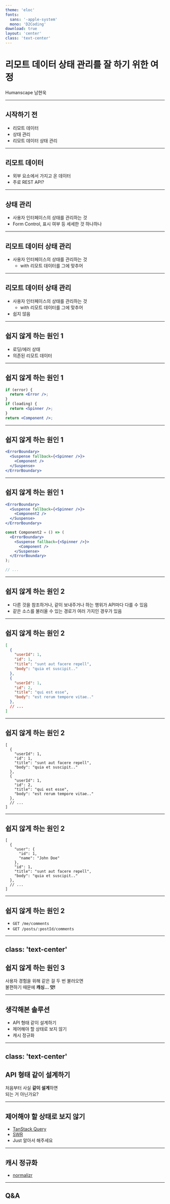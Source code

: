 ```yaml
---
theme: 'eloc'
fonts:
  sans: '-apple-system'
  mono: 'D2Coding'
download: true
layout: 'center'
class: 'text-center'
---
```


# 리모트 데이터 상태 관리를 잘 하기 위한 여정

Humanscape 남현욱

---

## 시작하기 전

- 리모트 데이터
- 상태 관리
- 리모트 데이터 상태 관리

---

## 리모트 데이터

- 외부 요소에서 가지고 온 데이터
- 주로 REST API?

---

## 상태 관리

- 사용자 인터페이스의 상태를 관리하는 것
- Form Control, 표시 여부 등 세세한 것 하나하나

---

## 리모트 데이터 상태 관리

- 사용자 인터페이스의 상태를 관리하는 것
    - with 리모트 데이터를 그에 맞추어


---

## 리모트 데이터 상태 관리

- 사용자 인터페이스의 상태를 관리하는 것
    - with 리모트 데이터를 그에 맞추어
- 쉽지 않음

---

## 쉽지 않게 하는 원인 1

- 로딩/에러 상태
- 의존된 리모트 데이터

---

## 쉽지 않게 하는 원인 1

```jsx
if (error) {
  return <Error />;
}
if (loading) {
  return <Spinner />;
}
return <Component />;
```

---

## 쉽지 않게 하는 원인 1

```jsx
<ErrorBoundary>
  <Suspense fallback={<Spinner />}>
    <Component />
  </Suspense>
</ErrorBoundary>
```

---

## 쉽지 않게 하는 원인 1

```jsx
<ErrorBoundary>
  <Suspense fallback={<Spinner />}>
    <Component2 />
  </Suspense>
</ErrorBoundary>

const Component2 = () => (
  <ErrorBoundary>
    <Suspense fallback={<Spinner />}>
      <Component />
    </Suspense>
  </ErrorBoundary>
);

// ...
```

---

## 쉽지 않게 하는 원인 2

- 다른 것을 참조하거나, 같이 보내주거나 하는 행위가 API마다 다를 수 있음
- 같은 소스를 불러올 수 있는 경로가 여러 가지인 경우가 있음

---

## 쉽지 않게 하는 원인 2

```json
[
  {
    "userId": 1,
    "id": 1,
    "title": "sunt aut facere repell",
    "body": "quia et suscipit.."
  },
  {
    "userId": 1,
    "id": 2,
    "title": "qui est esse",
    "body": "est rerum tempore vitae.."
  },
  // ...
]
```

---

## 쉽지 않게 하는 원인 2

```json{3,9}
[
  {
    "userId": 1,
    "id": 1,
    "title": "sunt aut facere repell",
    "body": "quia et suscipit.."
  },
  {
    "userId": 1,
    "id": 2,
    "title": "qui est esse",
    "body": "est rerum tempore vitae.."
  },
  // ...
]
```
---

## 쉽지 않게 하는 원인 2

```json{3,4,5,6}
[
  {
    "user": {
      "id": 1,
      "name": "John Doe"
    },
    "id": 1,
    "title": "sunt aut facere repell",
    "body": "quia et suscipit.."
  },
  // ...
]
```

---

## 쉽지 않게 하는 원인 2

- `GET /me/comments`
- `GET /posts/:postId/comments`

---
class: 'text-center'
---

## 쉽지 않게 하는 원인 3

사용자 경험을 위해 같은 걸 두 번 불러오면<br>불편하기 때문에 <b>캐싱... 앗!</b>

---

## 생각해본 솔루션

- API 형태 같이 설계하기
- 제어해야 할 상태로 보지 않기
- 캐시 정규화

---
class: 'text-center'
---

## API 형태 같이 설계하기

처음부터 사실 <b>같이 설계</b>하면<br>되는 거 아닌가요?

---

## 제어해야 할 상태로 보지 않기

- [TanStack Query](https://tanstack.com/query/v4)
- [SWR](https://swr.vercel.app/ko)
- Just 알아서 해주세요

---

## 캐시 정규화

- [normalizr](https://github.com/paularmstrong/normalizr)

---

## Q&A
